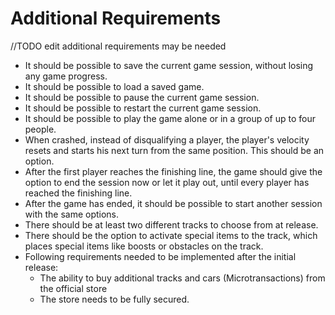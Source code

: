 # Additional Requirements

//TODO edit additional requirements may be needed

- It should be possible to save the current game session, without losing any game progress.
- It should be possible to load a saved game.
- It should be possible to pause the current game session.
- It should be possible to restart the current game session.
- It should be possible to play the game alone or in a group of up to four people.
- When crashed, instead of disqualifying a player, the player's velocity resets and starts his next turn from the same position. This should be an option.
- After the first player reaches the finishing line, the game should give the option to end the session now or let it play out, until every player has reached the finishing line.
- After the game has ended, it should be possible to start another session with the same options.
- There should be at least two different tracks to choose from at release.
- There should be the option to activate special items to the track, which places special items like boosts or obstacles on the track.
- Following requirements needed to be implemented after the initial release:
  - The ability to buy additional tracks and cars (Microtransactions) from the official store
  - The store needs to be fully secured.

